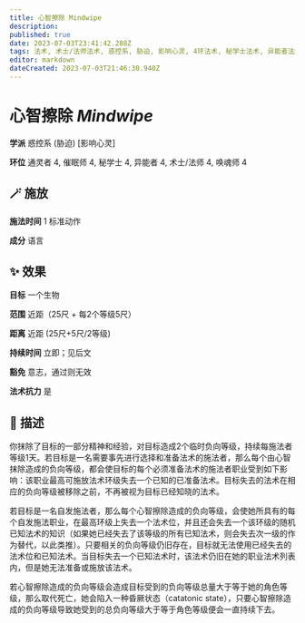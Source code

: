 ```yaml
---
title: 心智擦除 Mindwipe
description: 
published: true
date: 2023-07-03T23:41:42.288Z
tags: 法术, 术士/法师法术, 惑控系, 胁迫, 影响心灵, 4环法术, 秘学士法术, 异能者法术, 催眠师法术, 通灵者法术, 唤魂师法术
editor: markdown
dateCreated: 2023-07-03T21:46:30.940Z
---
```


# **心智擦除** *Mindwipe*

**学派** 惑控系 (胁迫) \[影响心灵\] 

**环位** 通灵者 4, 催眠师 4, 秘学士 4, 异能者 4, 术士/法师 4, 唤魂师 4

## 🪄 施放

**施法时间** 1 标准动作

**成分** 语言

## ✨ 效果 

**目标** 一个生物 

**范围** 近距（25尺 + 每2个等级5尺）

**距离** 近距 (25尺+5尺/2等级)  

**持续时间** 立即；见后文 

**豁免** 意志，通过则无效

**法术抗力** 是

## 📖 描述

你抹除了目标的一部分精神和经验，对目标造成2个临时负向等级，持续每施法者等级1天。若目标是一名需要事先进行选择和准备法术的施法者，那么每个由心智抹除造成的负向等级，都会使目标的每个必须准备法术的施法者职业受到如下影响：该职业最高可施放法术环级失去一个已知的已准备法术。目标失去的法术在相应的负向等级被移除之前，不再被视为目标已经知晓的法术。

若目标是一名自发施法者，那么每个心智擦除造成的负向等级，会使她所具有的每个自发施法职业，在最高环级上失去一个法术位，并且还会失去一个该环级的随机已知法术的知识（如果她已经失去了该等级的所有已知法术，则会失去次一级的作为替代，以此类推）。只要相关的负向等级仍旧存在，目标就无法使用已经失去的法术位和已知法术。当目标失去一个已知法术时，该法术仍旧在她的职业法术列表内，但是她无法准备或施放该法术。

若心智擦除造成的负向等级会造成目标受到的负向等级总量大于等于她的角色等级，那么取代死亡，她会陷入一种昏厥状态（catatonic state），只要心智擦除造成的负向等级导致她受到的总负向等级大于等于角色等级便会一直持续下去。
    